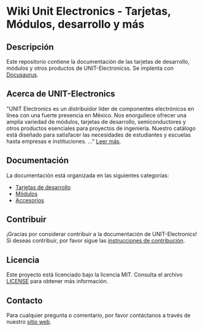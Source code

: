 # Wiki Unit Electronics - Tarjetas, Módulos, desarrollo y más

## Descripción

Este repositorio contiene la documentación de las tarjetas de desarrollo, módulos y otros productos de UNIT-Electronicss. Se implenta con [Docusaurus](https://docusaurus.io/).


## Acerca de UNIT-Electronics

"UNIT Electronics es un distribuidor líder de componentes electrónicos en línea con una fuerte presencia en México. Nos enorgullece ofrecer una amplia variedad de módulos, tarjetas de desarrollo, semiconductores y otros productos esenciales para proyectos de ingeniería. Nuestro catálogo está diseñado para satisfacer las necesidades de estudiantes y escuelas hasta empresas e instituciones. ..." [Leer más](https://uelectronics.com/la-empresa/).


## Documentación

La documentación está organizada en las siguientes categorías:

- [Tarjetas de desarrollo](docs/category/unit---development-boards)
- [Módulos](docs/category/unit---modules)
- [Accesorios](docs/category/unit---accessories)

## Contribuir

¡Gracias por considerar contribuir a la documentación de UNIT-Electronics! Si deseas contribuir, por favor sigue las [instrucciones de contribución](CONTRIBUTING.md).


## Licencia

Este proyecto está licenciado bajo la licencia MIT. Consulta el archivo [LICENSE](LICENSE) para obtener más información.

## Contacto

Para cualquier pregunta o comentario, por favor contáctanos a través de nuestro [sitio web](https://uelectronics.com/contactanos/).